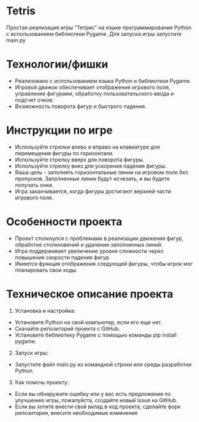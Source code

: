 # Tetris
Простая реализация игры "Тетрис" на языке программирования Python с использованием библиотеки Pygame.
Для запуска игры запустите main.py

# Технологии/фишки
- Реализовано с использованием языка Python и библиотеки Pygame.
- Игровой движок обеспечивает отображение игрового поля, управление фигурами, обработку пользовательского ввода и подсчет очков.
- Возможность поворота фигур и быстрого падения.

# Инструкции по игре
- Используйте стрелки влево и вправо на клавиатуре для перемещения фигуры по горизонтали. 
- Используйте стрелку вверх для поворота фигуры. 
- Используйте стрелку вниз для ускорения падения фигуры.
- Ваша цель - заполнять горизонтальные линии на игровом поле без пропусков. Заполненные линии будут исчезать, и вы будете получать очки.
- Игра заканчивается, когда фигуры достигают верхней части игрового поля.

# Особенности проекта
- Проект столкнулся с проблемами в реализации движения фигур, обработке столкновений и удалении заполненных линий.
- Игра поддерживает увеличение уровня сложности через повышение скорости падения фигур
- Имеется функция отображения следующей фигуры, чтобы игрок мог планировать свои ходы.

# Техническое описание проекта
1. Установка и настройка:
- Установите Python на свой компьютер, если его еще нет.
- Скачайте репозиторий проекта с GitHub.
- Установите библиотеку Pygame с помощью команды pip install pygame.
2. Запуск игры:
- Запустите файл main.py из командной строки или среды разработки Python.
3. Как помочь проекту:
- Если вы обнаружите ошибку или у вас есть предложения по улучшению игры, пожалуйста, создайте новый Issue на GitHub.
- Если вы хотите внести свой вклад в код проекта, сделайте форк репозитория, внесите необходимые изменения
